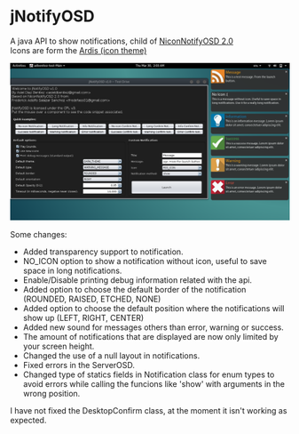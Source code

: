 jNotifyOSD
==========
A java API to show notifications, child of <a href="https://github.com/NiconDevTeam/NiconNotifyOSD">NiconNotifyOSD 2.0</a>
<br>Icons are form the <a href="https://github.com/Nitrux/ardis-icon-theme">Ardis (icon theme)</a>

<img src="https://github.com/adbenitez/jNotifyOSD/blob/master/Screenshot.png"></img>

Some changes:
<ul>    
    <li>Added transparency support to notification.</li>
    <li>NO_ICON option to show a notification without icon, useful to save space in long notifications.</li>
    <li>Enable/Disable printing debug information related with the api.</li>
    <li>Added option to choose the default border of the notification (ROUNDED, RAISED, ETCHED, NONE)</li>
    <li>Added option to choose the default position where the notifications will show up (LEFT, RIGHT, CENTER)</li>
    <li>Added new sound for messages others than error, warning or success.</li>
    <li>The amount of notifications that are displayed are now only limited by your screen height.</li>
    <li>Changed the use of a null layout in notifications.</li>
    <li>Fixed errors in the ServerOSD.</li>
    <li>Changed type of statics fields in Notification class for enum types to avoid errors while calling the funcions like 'show' with arguments in the wrong position.</li>
</ul>
I have not fixed the DesktopConfirm class, at the moment it isn't working
as expected.
